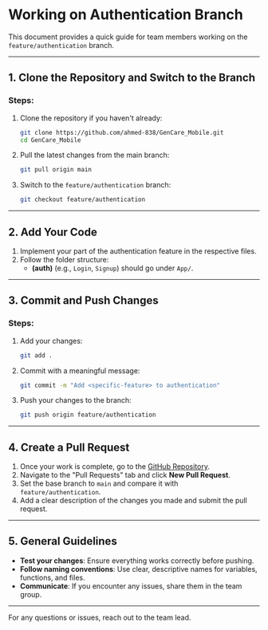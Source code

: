 # Working on Authentication Branch

This document provides a quick guide for team members working on the `feature/authentication` branch.

---

## 1. Clone the Repository and Switch to the Branch

### Steps:
1. Clone the repository if you haven't already:
   ```bash
   git clone https://github.com/ahmed-838/GenCare_Mobile.git
   cd GenCare_Mobile
   ```

2. Pull the latest changes from the main branch:
   ```bash
   git pull origin main
   ```

3. Switch to the `feature/authentication` branch:
   ```bash
   git checkout feature/authentication
   ```

---

## 2. Add Your Code

1. Implement your part of the authentication feature in the respective files.
2. Follow the folder structure:
   - **(auth)** (e.g., `Login`, `Signup`) should go under `App/`.

---

## 3. Commit and Push Changes

### Steps:
1. Add your changes:
   ```bash
   git add .
   ```

2. Commit with a meaningful message:
   ```bash
   git commit -m "Add <specific-feature> to authentication"
   ```

3. Push your changes to the branch:
   ```bash
   git push origin feature/authentication
   ```

---

## 4. Create a Pull Request
1. Once your work is complete, go to the [GitHub Repository](https://github.com/ahmed-838/GenCare_Mobile).
2. Navigate to the "Pull Requests" tab and click **New Pull Request**.
3. Set the base branch to `main` and compare it with `feature/authentication`.
4. Add a clear description of the changes you made and submit the pull request.

---

## 5. General Guidelines

- **Test your changes**: Ensure everything works correctly before pushing.
- **Follow naming conventions**: Use clear, descriptive names for variables, functions, and files.
- **Communicate**: If you encounter any issues, share them in the team group.

---

For any questions or issues, reach out to the team lead.
